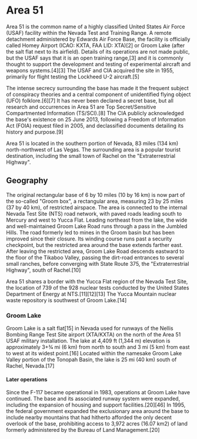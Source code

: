 # Area 51

Area 51 is the common name of a highly classified United States Air Force (USAF) facility within the Nevada Test and Training Range. A remote detachment administered by Edwards Air Force Base, the facility is officially called Homey Airport (ICAO: KXTA, FAA LID: XTA)[2] or Groom Lake (after the salt flat next to its airfield). Details of its operations are not made public, but the USAF says that it is an open training range,[3] and it is commonly thought to support the development and testing of experimental aircraft and weapons systems.[4][3] The USAF and CIA acquired the site in 1955, primarily for flight testing the Lockheed U-2 aircraft.[5]

The intense secrecy surrounding the base has made it the frequent subject of conspiracy theories and a central component of unidentified flying object (UFO) folklore.[6][7] It has never been declared a secret base, but all research and occurrences in Area 51 are Top Secret/Sensitive Compartmented Information (TS/SCI).[8] The CIA publicly acknowledged the base's existence on 25 June 2013, following a Freedom of Information Act (FOIA) request filed in 2005, and declassified documents detailing its history and purpose.[9]

Area 51 is located in the southern portion of Nevada, 83 miles (134 km) north-northwest of Las Vegas. The surrounding area is a popular tourist destination, including the small town of Rachel on the "Extraterrestrial Highway".

## Geography

The original rectangular base of 6 by 10 miles (10 by 16 km) is now part of the so-called "Groom box", a rectangular area, measuring 23 by 25 miles (37 by 40 km), of restricted airspace. The area is connected to the internal Nevada Test Site (NTS) road network, with paved roads leading south to Mercury and west to Yucca Flat. Leading northeast from the lake, the wide and well-maintained Groom Lake Road runs through a pass in the Jumbled Hills. The road formerly led to mines in the Groom basin but has been improved since their closure. Its winding course runs past a security checkpoint, but the restricted area around the base extends farther east. After leaving the restricted area, Groom Lake Road descends eastward to the floor of the Tikaboo Valley, passing the dirt-road entrances to several small ranches, before converging with State Route 375, the "Extraterrestrial Highway", south of Rachel.[10]

Area 51 shares a border with the Yucca Flat region of the Nevada Test Site, the location of 739 of the 928 nuclear tests conducted by the United States Department of Energy at NTS.[11][12][13] The Yucca Mountain nuclear waste repository is southwest of Groom Lake.[14]

### Groom Lake

Groom Lake is a salt flat[15] in Nevada used for runways of the Nellis Bombing Range Test Site airport (XTA/KXTA) on the north of the Area 51 USAF military installation. The lake at 4,409 ft (1,344 m) elevation is approximately 3+3⁄4 mi (6 km) from north to south and 3 mi (5 km) from east to west at its widest point.[16] Located within the namesake Groom Lake Valley portion of the Tonopah Basin, the lake is 25 mi (40 km) south of Rachel, Nevada.[17]

#### Later operations

Since the F-117 became operational in 1983, operations at Groom Lake have continued. The base and its associated runway system were expanded, including the expansion of housing and support facilities.[20][46] In 1995, the federal government expanded the exclusionary area around the base to include nearby mountains that had hitherto afforded the only decent overlook of the base, prohibiting access to 3,972 acres (16.07 km2) of land formerly administered by the Bureau of Land Management.[20]